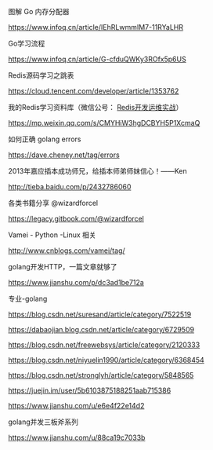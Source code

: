 图解 Go 内存分配器

https://www.infoq.cn/article/IEhRLwmmIM7-11RYaLHR

Go学习流程

https://www.infoq.cn/article/G-cfduQWKy3ROfx5p6US

Redis源码学习之跳表

https://cloud.tencent.com/developer/article/1353762

我的Redis学习资料库（微信公号： [Redis开发运维实战](javascript:void(0);)）

https://mp.weixin.qq.com/s/CMYHiW3hgDCBYH5P1XcmaQ

如何正确 golang errors 

https://dave.cheney.net/tag/errors

2013年嘉应插本成功师兄，给插本师弟师妹信心！——Ken

http://tieba.baidu.com/p/2432786060

各类书籍分享 @wizardforcel

https://legacy.gitbook.com/@wizardforcel

Vamei - Python -Linux 相关

http://www.cnblogs.com/vamei/tag/

golang开发HTTP，一篇文章就够了

https://www.jianshu.com/p/dc3ad1be712a



专业-golang

https://blog.csdn.net/suresand/article/category/7522519

https://dabaojian.blog.csdn.net/article/category/6729509

https://blog.csdn.net/freewebsys/article/category/2120333

https://blog.csdn.net/niyuelin1990/article/category/6368454

https://blog.csdn.net/stronglyh/article/category/5848565

https://juejin.im/user/5b6103875188251aab715386

https://www.jianshu.com/u/e6e4f22e14d2

golang并发三板斧系列

https://www.jianshu.com/u/88ca19c7033b